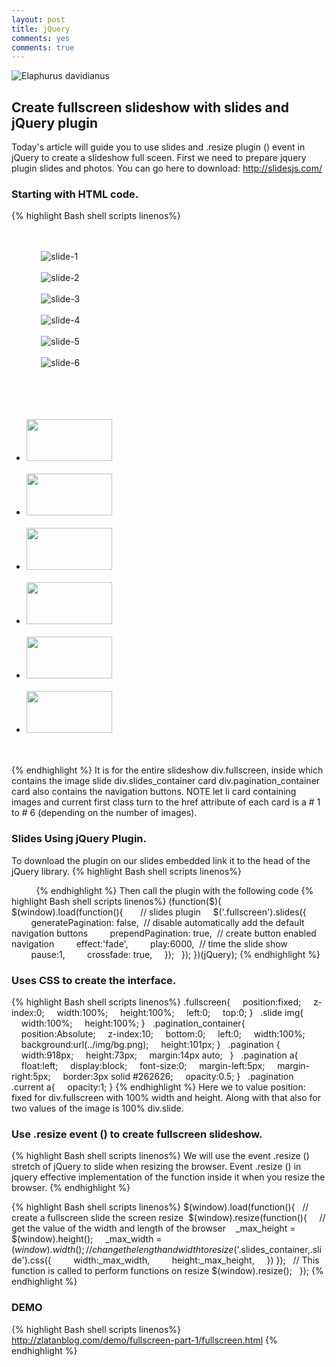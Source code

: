 ```yaml
---
layout: post
title: jQuery 
comments: yes
comments: true
---
```

![Elaphurus davidianus](http://zlatanblog.com/wp-content/uploads/picture/fullscreen-page.jpg "Père David's deer")

## Create fullscreen slideshow with slides and jQuery plugin
Today's article will guide you to use slides and .resize plugin () event in jQuery to create a slideshow full sceen.
First we need to prepare jquery plugin slides and photos. You can go here to download:
http://slidesjs.com/ 
### Starting with HTML code.
{% highlight Bash shell scripts linenos%}
<div class="fullscreen">
    <div class="slides_container">
        <div class="slide">
            <img src="img/slide_1.jpg" alt="slide-1"/>
        </div>
        <div class="slide">
            <img src="img/slide_2.jpg" alt="slide-2"/>
        </div>
        <div class="slide">
            <img src="img/slide_3.jpg" alt="slide-3"/>
        </div>
        <div class="slide">
            <img src="img/slide_4.jpg" alt="slide-4"/>
        </div>
        <div class="slide">
            <img src="img/slide_5.jpg" alt="slide-5"/>
        </div>
        <div class="slide">
            <img src="img/slide_6.jpg" alt="slide-6"/>
        </div>
    </div><!--end slide container-->
     
    <div class="pagination_container">
        <ul class="pagination">
            <li class="current"><a href="#1"><img src="img/slide_1.jpg" width="137px" height="67px"/></a></li>
            <li><a href="#2"><img src="img/slide_2.jpg" width="137px" height="67px"/></a></li>
            <li><a href="#3"><img src="img/slide_3.jpg" width="137px" height="67px"/></a></li>
            <li><a href="#4"><img src="img/slide_4.jpg" width="137px" height="67px"/></a></li>
            <li><a href="#5"><img src="img/slide_5.jpg" width="137px" height="67px"/></a></li>
            <li><a href="#6"><img src="img/slide_6.jpg" width="137px" height="67px"/></a></li>
        </ul>
    </div><!--pagination-->
</div><!--end fullscreen-->
{% endhighlight %}
It is for the entire slideshow div.fullscreen, inside which contains the image slide div.slides_container card div.pagination_container card also contains the navigation buttons. NOTE let li card containing images and current first class turn to the href attribute of each card is a # 1 to # 6 (depending on the number of images).

### Slides Using jQuery Plugin.
To download the plugin on our slides embedded link it to the head of the jQuery library.
{% highlight Bash shell scripts linenos%}
<head>
    <script src="javascript/jquery.js"></script>
    <script src="javascript/slides.min.jquery.js"></script>
</head>
{% endhighlight %}
Then call the plugin with the following code
{% highlight Bash shell scripts linenos%}
(function($){
$(window).load(function(){
 
    // slides plugin
    $('.fullscreen').slides({
        generatePagination: false,  // disable automatically add the default navigation buttons
        prependPagination: true,  // create button enabled navigation
        effect:'fade',
        play:6000,  // time the slide show
        pause:1, 
        crossfade: true,
    });
 
});
})(jQuery);
{% endhighlight %}

### Uses CSS to create the interface.
{% highlight Bash shell scripts linenos%}
.fullscreen{
    position:fixed;
    z-index:0;
    width:100%;
    height:100%;
    left:0;
    top:0;
}
 
.slide img{
    width:100%; 
    height:100%;
}
 
.pagination_container{
    position:Absolute;
    z-index:10;
    bottom:0;
    left:0;
    width:100%;
    background:url(../img/bg.png);
    height:101px;
}
 
.pagination {
    width:918px;
    height:73px;
    margin:14px auto;   
}
 
.pagination a{
    float:left;
    display:block;
    font-size:0;
    margin-left:5px;
    margin-right:5px;
    border:3px solid #262626;
    opacity:0.5;
}
 
.pagination .current a{
    opacity:1;
}
{% endhighlight %}
Here we to value position: fixed for div.fullscreen with 100% width and height. Along with that also for two values of the image is 100% div.slide.
### Use .resize event () to create fullscreen slideshow.
{% highlight Bash shell scripts linenos%}
We will use the event .resize () stretch of jQuery to slide when resizing the browser.
Event .resize () in jquery effective implementation of the function inside it when you resize the browser.
{% endhighlight %}

{% highlight Bash shell scripts linenos%}
$(window).load(function(){
 
// create a fullscreen slide the screen resize 
$(window).resize(function(){
    // get the value of the width and length of the browser    _max_height = $(window).height();
    _max_width = $(window).width();
 
    // change the length and width to resize    $('.slides_container,.slide').css({
        width:_max_width,
        height:_max_height,
    })
});
 
// This function is called to perform functions on resize
$(window).resize();
 
});
{% endhighlight %}

### DEMO
{% highlight Bash shell scripts linenos%}
http://zlatanblog.com/demo/fullscreen-part-1/fullscreen.html
{% endhighlight %}
